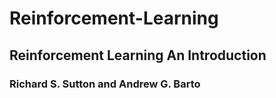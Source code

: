 # Reinforcement-Learning
## Reinforcement Learning An Introduction
### Richard S. Sutton and Andrew G. Barto
